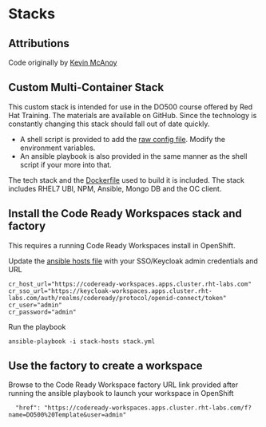 # Stacks

## Attributions

Code originally by [Kevin McAnoy](https://github.com/mcanoy/ocp-examples/tree/master/codeready-workspaces)

## Custom Multi-Container Stack

This custom stack is intended for use in the DO500 course offered by Red Hat Training. The materials are available on GitHub. Since the technology is constantly changing this stack should fall out of date quickly.

- A shell script is provided to add the [raw config file](do500-raw-config.json). Modify the environment variables.
- An ansible playbook is also provided in the same manner as the shell script if your more into that.

The tech stack and the [Dockerfile](Dockerfile) used to build it is included. The stack includes RHEL7 UBI, NPM, Ansible, Mongo DB and the OC client.

## Install the Code Ready Workspaces stack and factory

This requires a running Code Ready Workspaces install in OpenShift.

Update the [ansible hosts file](playbook/stack-hosts) with your SSO/Keycloak admin credentials and URL
```
cr_host_url="https://codeready-workspaces.apps.cluster.rht-labs.com"
cr_sso_url="https://keycloak-workspaces.apps.cluster.rht-labs.com/auth/realms/codeready/protocol/openid-connect/token"
cr_user="admin"
cr_password="admin"
```

Run the playbook
```
ansible-playbook -i stack-hosts stack.yml
```

## Use the factory to create a workspace

Browse to the Code Ready Workspace factory URL link provided after running the ansible playbook to launch your workspace in OpenShift

```
  "href": "https://codeready-workspaces.apps.cluster.rht-labs.com/f?name=DO500%20Template&user=admin"
```